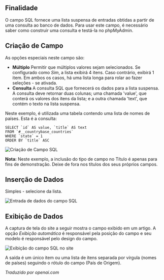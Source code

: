 <!-- Filename: J3.x:Adding_custom_fields/Sql_Field / Display title: Campo SQL -->

## Finalidade

O campo SQL fornece uma lista suspensa de entradas obtidas a partir de uma consulta ao banco de dados. Para usar este campo, é necessário saber como construir uma consulta e testá-la no phpMyAdmin.

## Criação de Campo

As opções especiais neste campo são:

- **Múltiplo** Permitir que múltiplos valores sejam selecionados. Se configurado como *Sim*, a lista exibirá 4 itens. Caso contrário, exibirá 1 item. Em ambos os casos, há uma lista longa para rolar ao fazer seleções - se ativada.
- **Consulta** A consulta SQL que fornecerá os dados para a lista suspensa. A consulta deve retornar duas colunas; uma chamada 'value', que conterá os valores dos itens da lista; e a outra chamada 'text', que contém o texto na lista suspensa.

Neste exemplo, é utilizada uma tabela contendo uma lista de nomes de países. Esta é a consulta:
```
SELECT `id` AS value, `title` AS text
FROM `#__countrybase_countries`
WHERE `state` = 1
ORDER BY `title` ASC
```
![Criação de Campo SQL](../../../en/images/fields/fields-sql-edit.png)

**Nota:** Neste exemplo, a inclusão do tipo de campo no Título é apenas para fins de demonstração. Deixe de fora nos títulos dos seus próprios campos.


## Inserção de Dados

Simples - selecione da lista.

![Entrada de dados do campo SQL](../../../en/images/fields/fields-sql-data-entry.png)

## Exibição de Dados

A captura de tela do site a seguir mostra o campo exibido em um artigo. A opção *Exibição automática* é responsável pela posição do campo e seu modelo é responsável pelo design do campo.

![Exibição do campo SQL no site](../../../en/images/fields/fields-sql-site.png)

A saída é um único item ou uma lista de itens separada por vírgula (nomes de países) seguindo o rótulo do campo (País de Origem).

*Traduzido por openai.com*

